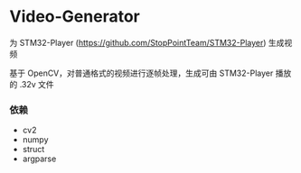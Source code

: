 # Video-Generator

为 STM32-Player (https://github.com/StopPointTeam/STM32-Player) 生成视频

基于 OpenCV，对普通格式的视频进行逐帧处理，生成可由 STM32-Player 播放的 .32v 文件

### 依赖

+ cv2
+ numpy
+ struct
+ argparse
